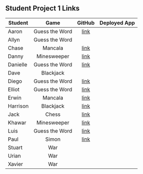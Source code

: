 ## Student Project 1 Links

| Student | Game | GitHub | Deployed App |
|---|:---:|:---:|:---:|
| Aaron | Guess the Word | [link](https://github.com/awoodward6/projectOne) |  |
| Allyn | Guess the Word |  |  |
| Chase | Mancala | [link](https://github.com/chaseeanderson/MancalaGameCA/tree/main) |  |
| Danny | Minesweeper | [link](https://github.com/danny-shindel/MineSweeper) |  |
| Danielle | Guess the Word | [link](https://github.com/damartinez16/hang-man-project1) |  |
| Dave | Blackjack |  |  |
| Diego | Guess the Word | [link](https://github.com/DiegoRuiz06/First-Project) |  |
| Elliot | Guess the Word | [link](https://github.com/elliothwang/snowman) |  |
| Erwin | Mancala | [link](https://github.com/erwinmedina/mancala) |  |
| Harrison | Blackjack | [link](https://github.com/Harrison-Berek/blackjack) |  |
| Jack | Chess | [link](https://github.com/jackhr/chess-project) |  |
| Khawar | Minesweeper | [link](https://github.com/khawarrr/project1_minesweeper) |  |
| Luis | Guess the Word | [link](https://github.com/lhern026/GUESS_THE_WORD) |  |
| Paul | Simon | [link](https://github.com/cloudpc7/project) |  |
| Stuart | War |  |  |
| Urian | War |  |  |
| Xavier | War |  |  |
